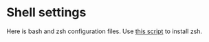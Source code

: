 # Shell settings

Here is bash and zsh configuration files. Use [this script](../scripts/install_zsh.sh) to install zsh.
